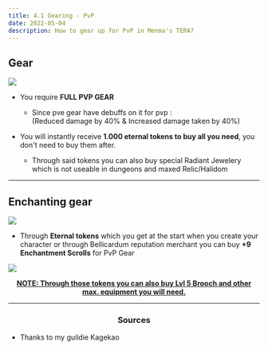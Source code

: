 ```yaml
---
title: 4.1 Gearing - PvP
date: 2022-05-04
description: How to gear up for PvP in Menma's TERA?
---
```

## Gear

![](https://i.imgur.com/x4XxIt4.png)
* You require **FULL PVP GEAR**
  * Since pve gear have debuffs on it for pvp :<br>
(Reduced damage by 40% & Increased damage taken by 40%)

* You will instantly receive **1.000 eternal tokens to buy all you need**, you don't need to buy them after.
  * Through said tokens you can also buy special <PVP> Radiant Jewelery which is not useable in dungeons and maxed Relic/Halidom
<hr/>

## Enchanting gear

![](https://i.imgur.com/VzCUeg0.png)
* Through **Eternal tokens** which you get at the start when you create your character or through Bellicardum reputation merchant you can buy **+9 Enchantment Scrolls** for PvP Gear

![](https://i.imgur.com/Qtc3HLC.png)
  
<center> 
  <u><strong> NOTE: Through those tokens you can also buy Lvl 5 Brooch and other max. equipment you will need.</strong></u> 
</center>

<hr/> 

<center><h3>Sources</h3></center>

* Thanks to my guildie Kagekao





